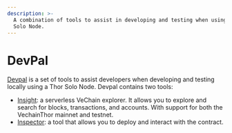 ```yaml
---
description: >-
  A combination of tools to assist in developing and testing when using a Thor
  Solo Node.
---
```


# DevPal

[Devpal](https://github.com/libotony/devpal#readme) is a set of tools to assist developers when developing and testing locally using a Thor Solo Node. Devpal contains two tools:

* [Insight](https://insight.vecha.in/): a serverless VeChain explorer. It allows you to explore and search for blocks, transactions, and accounts. With support for both the VechainThor mainnet and testnet.
* [Inspector](https://inspector.vecha.in/): a tool that allows you to deploy and interact with the contract.
